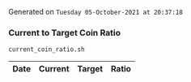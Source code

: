 Generated on `Tuesday 05-October-2021 at 20:37:18`

### Current to Target Coin Ratio
`current_coin_ratio.sh`

Date|Current|Target|Ratio
---|---|---|---
